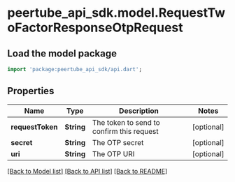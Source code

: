 # peertube_api_sdk.model.RequestTwoFactorResponseOtpRequest

## Load the model package
```dart
import 'package:peertube_api_sdk/api.dart';
```

## Properties
Name | Type | Description | Notes
------------ | ------------- | ------------- | -------------
**requestToken** | **String** | The token to send to confirm this request | [optional] 
**secret** | **String** | The OTP secret | [optional] 
**uri** | **String** | The OTP URI | [optional] 

[[Back to Model list]](../README.md#documentation-for-models) [[Back to API list]](../README.md#documentation-for-api-endpoints) [[Back to README]](../README.md)


